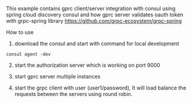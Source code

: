 This example contains gprc client/server integration with consul using spring cloud discovery consul and how gprc server validates oauth token with grpc-spring library https://github.com/grpc-ecosystem/grpc-spring

How to use

1. download the consul and start with command for local development
```
consul agent -dev
```
2. start the authorization server which is working on port 9000

3. start gprc server multiple instances

4. start the grpc client with user (user1/password), It will load balance the requests between the servers using round robin.